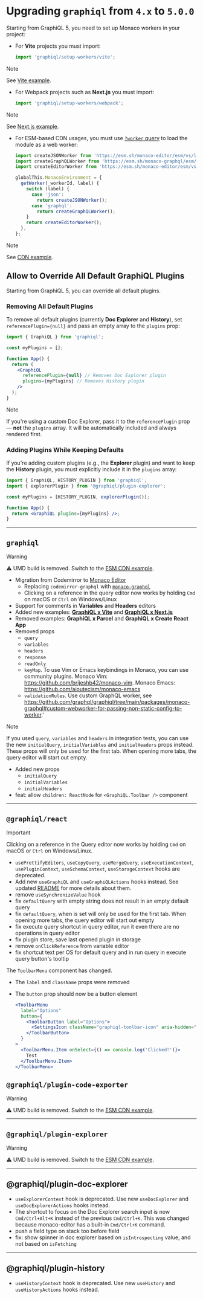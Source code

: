 # Upgrading `graphiql` from `4.x` to `5.0.0`

Starting from GraphiQL 5, you need to set up Monaco workers in your project:

- For **Vite** projects you must import:

  ```js
  import 'graphiql/setup-workers/vite';
  ```

> [!NOTE]
>
> See [Vite example](../../examples/graphiql-vite/src/App.jsx).

- For Webpack projects such as **Next.js** you must import:

  ```js
  import 'graphiql/setup-workers/webpack';
  ```

> [!NOTE]
>
> See [Next.js example](../../examples/graphiql-nextjs/src/app/page.tsx).

- For ESM-based CDN usages, you must use
  [`?worker` query](https://esm.sh/#web-worker) to load the module as a web
  worker:

  ```js
  import createJSONWorker from 'https://esm.sh/monaco-editor/esm/vs/language/json/json.worker.js?worker';
  import createGraphQLWorker from 'https://esm.sh/monaco-graphql/esm/graphql.worker.js?worker';
  import createEditorWorker from 'https://esm.sh/monaco-editor/esm/vs/editor/editor.worker.js?worker';

  globalThis.MonacoEnvironment = {
    getWorker(_workerId, label) {
      switch (label) {
        case 'json':
          return createJSONWorker();
        case 'graphql':
          return createGraphQLWorker();
      }
      return createEditorWorker();
    },
  };
  ```

> [!NOTE]
>
> See [CDN example](../../examples/graphiql-cdn/index.html).

## Allow to Override All Default GraphiQL Plugins

Starting from GraphiQL 5, you can override all default plugins.

### Removing All Default Plugins

To remove all default plugins (currently **Doc Explorer** and **History**), set
`referencePlugin={null}` and pass an empty array to the `plugins` prop:

```jsx
import { GraphiQL } from 'graphiql';

const myPlugins = [];

function App() {
  return (
    <GraphiQL
      referencePlugin={null} // Removes Doc Explorer plugin
      plugins={myPlugins} // Removes History plugin
    />
  );
}
```

> [!NOTE]
>
> If you're using a custom Doc Explorer, pass it to the `referencePlugin` prop —
> **not** the `plugins` array. It will be automatically included and always
> rendered first.

### Adding Plugins While Keeping Defaults

If you're adding custom plugins (e.g., the **Explorer** plugin) and want to keep
the **History** plugin, you must explicitly include it in the `plugins` array:

```jsx
import { GraphiQL, HISTORY_PLUGIN } from 'graphiql';
import { explorerPlugin } from '@graphiql/plugin-explorer';

const myPlugins = [HISTORY_PLUGIN, explorerPlugin()];

function App() {
  return <GraphiQL plugins={myPlugins} />;
}
```

---

## `graphiql`

> [!WARNING]
>
> ⚠️ UMD build is removed. Switch to the [ESM CDN example](../../examples/graphiql-cdn/index.html).

- Migration from Codemirror to [Monaco Editor](https://github.com/microsoft/monaco-editor)
  - Replacing `codemirror-graphql` with [`monaco-graphql`](../../packages/monaco-graphql)
  - Clicking on a reference in the query editor now works by holding `Cmd` on macOS or `Ctrl` on Windows/Linux
- Support for comments in **Variables** and **Headers** editors
- Added new examples: [**GraphiQL x Vite**](../../examples/graphiql-vite) and [**GraphiQL x Next.js**](../../examples/graphiql-nextjs)
- Removed examples: **GraphiQL x Parcel** and **GraphiQL x Create React App**
- Removed props
  - `query`
  - `variables`
  - `headers`
  - `response`
  - `readOnly`
  - `keyMap`. To use Vim or Emacs keybindings in Monaco, you can use community plugins. Monaco Vim: https://github.com/brijeshb42/monaco-vim. Monaco Emacs: https://github.com/aioutecism/monaco-emacs
  - `validationRules`. Use custom GraphQL worker, see https://github.com/graphql/graphiql/tree/main/packages/monaco-graphql#custom-webworker-for-passing-non-static-config-to-worker.'

> [!NOTE]
>
> If you used `query`, `variables` and `headers` in integration tests, you can use the new `initialQuery`,
> `initialVariables` and `initialHeaders` props instead. These props will only be used for the first tab.
> When opening more tabs, the query editor will start out empty.

- Added new props
  - `initialQuery`
  - `initialVariables`
  - `initialHeaders`
- feat: allow `children: ReactNode` for `<GraphiQL.Toolbar />` component

---

## `@graphiql/react`

> [!IMPORTANT]
>
> Clicking on a reference in the Query editor now works by holding `Cmd` on macOS or `Ctrl` on Windows/Linux.

- `usePrettifyEditors`, `useCopyQuery`, `useMergeQuery`, `useExecutionContext`, `usePluginContext`, `useSchemaContext`, `useStorageContext` hooks are deprecated.
- Add new `useGraphiQL` and `useGraphiQLActions` hooks instead. See updated [README](../../packages/graphiql-react/README.md#available-stores) for more details about them.
- remove `useSynchronizeValue` hook
- fix `defaultQuery` with empty string does not result in an empty default query
- fix `defaultQuery`, when is set will only be used for the first tab. When opening more tabs, the query editor will start out empty
- fix execute query shortcut in query editor, run it even there are no operations in query editor
- fix plugin store, save last opened plugin in storage
- remove `onClickReference` from variable editor
- fix shortcut text per OS for default query and in run query in execute query button's tooltip

The `ToolbarMenu` component has changed.

- The `label` and `className` props were removed
- The `button` prop should now be a button element

  ```jsx
  <ToolbarMenu
    label="Options"
    button={
      <ToolbarButton label="Options">
        <SettingsIcon className="graphiql-toolbar-icon" aria-hidden="true" />
      </ToolbarButton>
    }
  >
    <ToolbarMenu.Item onSelect={() => console.log('Clicked!')}>
      Test
    </ToolbarMenu.Item>
  </ToolbarMenu>
  ```

## `@graphiql/plugin-code-exporter`

> [!WARNING]
>
> ⚠️ UMD build is removed. Switch to the [ESM CDN example](../../packages/graphiql-plugin-code-exporter/example/index.html).

---

## `@graphiql/plugin-explorer`

> [!WARNING]
>
> ⚠️ UMD build is removed. Switch to the [ESM CDN example](../../examples/graphiql-cdn/index.html).

---

## @graphiql/plugin-doc-explorer

- `useExplorerContext` hook is deprecated. Use new `useDocExplorer` and `useDocExplorerActions` hooks instead.
- The shortcut to focus on the Doc Explorer search input is now `Cmd/Ctrl+Alt+K`
  instead of the previous `Cmd/Ctrl+K`. This was changed because monaco-editor has
  a built-in `Cmd/Ctrl+K` command.
- push a field type on stack too before field
- fix: show spinner in doc explorer based on `isIntrospecting` value, and not based on `isFetching`

---

## @graphiql/plugin-history

- `useHistoryContext` hook is deprecated. Use new `useHistory` and `useHistoryActions` hooks instead.
